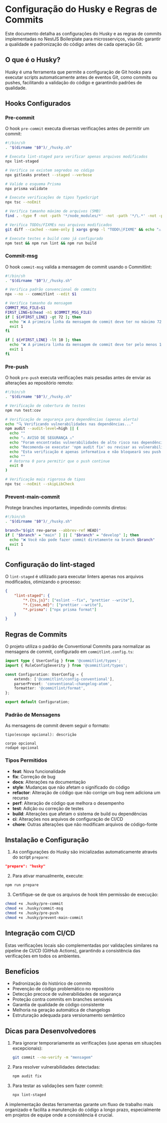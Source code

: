 # Configuração do Husky e Regras de Commits

Este documento detalha as configurações do Husky e as regras de commits implementadas no NestJS Boilerplate para microsserviços, visando garantir a qualidade e padronização do código antes de cada operação Git.

## O que é o Husky?

Husky é uma ferramenta que permite a configuração de Git hooks para executar scripts automaticamente antes de eventos Git, como commits ou pushes, facilitando a validação do código e garantindo padrões de qualidade.

## Hooks Configurados

### Pre-commit

O hook `pre-commit` executa diversas verificações antes de permitir um commit:

```bash
#!/bin/sh
. "$(dirname "$0")/_/husky.sh"

# Executa lint-staged para verificar apenas arquivos modificados
npx lint-staged

# Verifica se existem segredos no código
npx gitleaks protect --staged --verbose

# Valide o esquema Prisma
npx prisma validate

# Execute verificações de tipos TypeScript
npx tsc --noEmit

# Verifica tamanho máximo de arquivos (5MB)
find . -type f -not -path '*/node_modules/*' -not -path '*/\.*' -not -path '*/dist/*' -size +5M | grep -v '.git/' > /dev/null && echo '❌ Arquivos muito grandes encontrados (>5MB)' && exit 1 || echo '✅ Nenhum arquivo grande encontrado'

# Verifica TODOs/FIXMEs nos arquivos modificados
git diff --cached --name-only | xargs grep -l "TODO\|FIXME" && echo "⚠️ Aviso: TODOs/FIXMEs encontrados nos arquivos modificados"

# Execute testes e build como já configurado
npm test && npm run lint && npm run build
```

### Commit-msg

O hook `commit-msg` valida a mensagem de commit usando o Commitlint:

```bash
#!/bin/sh
. "$(dirname "$0")/_/husky.sh"

# Verifica padrão convencional de commits
npx --no -- commitlint --edit $1

# Verifica tamanho da mensagem
COMMIT_MSG_FILE=$1
FIRST_LINE=$(head -n1 $COMMIT_MSG_FILE)
if [ ${#FIRST_LINE} -gt 72 ]; then
  echo "❌ A primeira linha da mensagem de commit deve ter no máximo 72 caracteres"
  exit 1
fi

if [ ${#FIRST_LINE} -lt 10 ]; then
  echo "❌ A primeira linha da mensagem de commit deve ter pelo menos 10 caracteres"
  exit 1
fi
```

### Pre-push

O hook `pre-push` executa verificações mais pesadas antes de enviar as alterações ao repositório remoto:

```bash
#!/bin/sh
. "$(dirname "$0")/_/husky.sh"

# Verificação de cobertura de testes
npm run test:cov

# Verificação de segurança para dependências (apenas alerta)
echo "🔍 Verificando vulnerabilidades nas dependências..."
npm audit --audit-level=high || (
  echo ""
  echo "⚠️ AVISO DE SEGURANÇA ⚠️"
  echo "Foram encontradas vulnerabilidades de alto risco nas dependências."
  echo "Recomenda-se executar 'npm audit fix' ou revisar as vulnerabilidades."
  echo "Esta verificação é apenas informativa e não bloqueará seu push."
  echo ""
  # Retorna 0 para permitir que o push continue
  exit 0
)

# Verificação mais rigorosa de tipos
npx tsc --noEmit --skipLibCheck
```

### Prevent-main-commit

Protege branches importantes, impedindo commits diretos:

```bash
#!/bin/sh
. "$(dirname "$0")/_/husky.sh"

branch="$(git rev-parse --abbrev-ref HEAD)"
if [ "$branch" = "main" ] || [ "$branch" = "develop" ]; then
  echo "❌ Você não pode fazer commit diretamente na branch $branch"
  exit 1
fi
```

## Configuração do lint-staged

O `lint-staged` é utilizado para executar linters apenas nos arquivos modificados, otimizando o processo:

```json
{
    "lint-staged": {
        "*.{ts,js}": ["eslint --fix", "prettier --write"],
        "*.{json,md}": ["prettier --write"],
        "*.prisma": ["npx prisma format"]
    }
}
```

## Regras de Commits

O projeto utiliza o padrão de Conventional Commits para normalizar as mensagens de commit, configurado em `commitlint.config.ts`:

```typescript
import type { UserConfig } from '@commitlint/types';
import { RuleConfigSeverity } from '@commitlint/types';

const Configuration: UserConfig = {
    extends: ['@commitlint/config-conventional'],
    parserPreset: 'conventional-changelog-atom',
    formatter: '@commitlint/format',
};

export default Configuration;
```

### Padrão de Mensagens

As mensagens de commit devem seguir o formato:

```
tipo(escopo opcional): descrição

corpo opcional
rodapé opcional
```

### Tipos Permitidos

- **feat**: Nova funcionalidade
- **fix**: Correção de bug
- **docs**: Alterações na documentação
- **style**: Mudanças que não afetam o significado do código
- **refactor**: Alteração de código que não corrige um bug nem adiciona um recurso
- **perf**: Alteração de código que melhora o desempenho
- **test**: Adição ou correção de testes
- **build**: Alterações que afetam o sistema de build ou dependências
- **ci**: Alterações nos arquivos de configuração de CI/CD
- **chore**: Outras alterações que não modificam arquivos de código-fonte

## Instalação e Configuração

1. As configurações do Husky são inicializadas automaticamente através do script `prepare`:

```json
"prepare": "husky"
```

2. Para ativar manualmente, execute:

```bash
npm run prepare
```

3. Certifique-se de que os arquivos de hook têm permissão de execução:

```bash
chmod +x .husky/pre-commit
chmod +x .husky/commit-msg
chmod +x .husky/pre-push
chmod +x .husky/prevent-main-commit
```

## Integração com CI/CD

Estas verificações locais são complementadas por validações similares na pipeline de CI/CD (GitHub Actions), garantindo a consistência das verificações em todos os ambientes.

## Benefícios

- Padronização do histórico de commits
- Prevenção de código problemático no repositório
- Detecção precoce de vulnerabilidades de segurança
- Proteção contra commits em branches sensíveis
- Garantia de qualidade de código consistente
- Melhoria na geração automática de changelogs
- Estruturação adequada para versionamento semântico

## Dicas para Desenvolvedores

1. Para ignorar temporariamente as verificações (use apenas em situações excepcionais):

    ```bash
    git commit --no-verify -m "mensagem"
    ```

2. Para resolver vulnerabilidades detectadas:

    ```bash
    npm audit fix
    ```

3. Para testar as validações sem fazer commit:
    ```bash
    npx lint-staged
    ```

A implementação destas ferramentas garante um fluxo de trabalho mais organizado e facilita a manutenção do código a longo prazo, especialmente em projetos de equipe onde a consistência é crucial.
